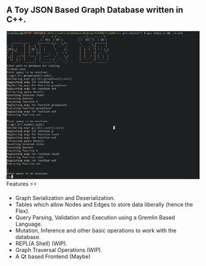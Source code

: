 ## A Toy JSON Based Graph Database written in C++.

![Shell Image](docs/shell.png)
Features ⚡⚡
- Graph Serialization and Deserialization.
- Tables which allow Nodes and Edges to store data liberally (hence the Flex).
- Query Parsing, Validation and Execution using a Gremlin Based Language.
- Mutation, Inference and other basic operations to work with the database.
- REPL(A Shell) (WIP).
- Graph Traversal Operations (WIP).
- A Qt based Frontend (Maybe)